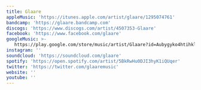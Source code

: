 ```yaml
---
title: Glaare
appleMusic: 'https://itunes.apple.com/artist/glaare/1295074761'
bandcamp: 'https://glaare.bandcamp.com'
discogs: 'https://www.discogs.com/artist/4507353-Glaare'
facebook: 'https://www.facebook.com/glaare'
googleMusic: >-
   https://play.google.com/store/music/artist/Glaare?id=Aubygyko4htihkle5gbnpznscz4
instagram: ''
soundcloud: 'https://soundcloud.com/glaare'
spotify: 'https://open.spotify.com/artist/5BkRwHu0DJI3hyK1iQUqer'
twitter: 'https://twitter.com/glaaremusic'
website: ''
youtube: ''
---
```


